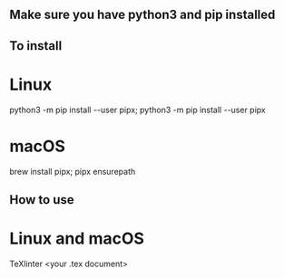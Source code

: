 ## Make sure you have python3 and pip installed

## To install
# Linux
python3 -m pip install --user pipx; python3 -m pip install --user pipx

# macOS
brew install pipx; pipx ensurepath

## How to use
# Linux and macOS
TeXlinter <your .tex document>